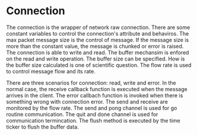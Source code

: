 # Connection

The connection is the wrapper of network raw connection. There are some constant variables to control the connection's attribute and behaviros. The max packet message size is the control of message. If the message size is more than the constant value, the message is chunked or error is raised. The connection is able to write and read. The buffer mechansim is enfored on the read and write operation. The buffer size can be specified. How is the buffer size calculated is one of scientific question. The flow rate is used to control message flow and its rate.

There are three scenarios for connection: read, write and error. In the normal case, the receive callback function is executed when the message arrives in the client. The error callbach function is invoked when there is something wrong with connection error. The send and receive are monitored by the flow rate. The send and pong channel is used for go routine communication. The quit and done channel is used for communication termincation. The flush method is executed by the time ticker to flush the buffer data.
